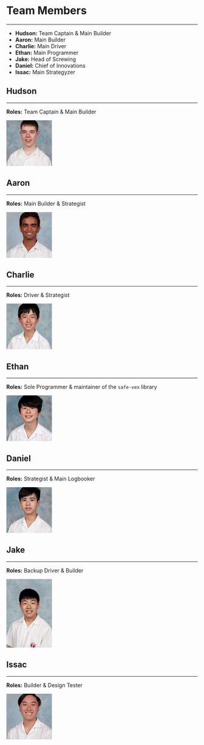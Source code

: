 # Team Members
---
- **Hudson:** Team Captain & Main Builder
- **Aaron:** Main Builder
- **Charlie:** Main Driver
- **Ethan:** Main Programmer
- **Jake:** Head of Screwing
- **Daniel:** Chief of Innovations
- **Issac:** Main Strategyzer

## Hudson
---
**Roles:** Team Captain & Main Builder

![](assets/team-members/Hudson.jpg)

## Aaron
---
**Roles:** Main Builder & Strategist

![](assets/team-members/Aaron.jpg)

## Charlie
---
**Roles:** Driver & Strategist

![](assets/team-members/Charlie.jpg)

## Ethan
---
**Roles:** Sole Programmer & maintainer of the `safe-vex` library

![](assets/team-members/Ethan.jpg)

## Daniel
---
**Roles:** Strategist & Main Logbooker

![](assets/team-members/Daniel.jpg)

## Jake
---
**Roles:** Backup Driver & Builder

![](assets/team-members/Jake.webp)

## Issac
---
**Roles:** Builder & Design Tester

![](assets/team-members/Issac.jpg)
